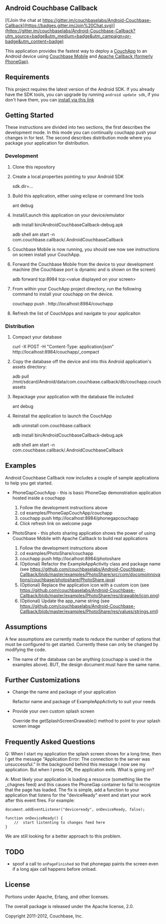 ## Android Couchbase Callback

[![Join the chat at https://gitter.im/couchbaselabs/Android-Couchbase-Callback](https://badges.gitter.im/Join%20Chat.svg)](https://gitter.im/couchbaselabs/Android-Couchbase-Callback?utm_source=badge&utm_medium=badge&utm_campaign=pr-badge&utm_content=badge)

This application provides the fastest way to deploy a <a href="http://couchapp.org/">CouchApp</a> to an Android device using <a href="http://couchbase.org/">Couchbase Mobile</a> and <a href="http://incubator.apache.org/projects/callback.html">Apache Callback (formerly PhoneGap)</a>.

## Requirements

This project requires the latest version of the Android SDK. If you already have the SDK tools, you can upgrade by running `android update sdk`, if you don't have them, you can [install via this link](http://developer.android.com/sdk/installing.html)

## Getting Started

These instructions are divided into two sections, the first describes the development mode.  In this mode you can continually couchapp push your changes in for test.  The second describes distribution mode where you package your application for distribution.

### Development

1.  Clone this repository
2.  Create a local.properties pointing to your Android SDK

    sdk.dir=...

3.  Build this application, either using eclipse or command line tools

    ant debug

4.  Install/Launch this application on your device/emulator

    adb install bin/AndroidCouchbaseCallback-debug.apk

    adb shell am start -n com.couchbase.callback/.AndroidCouchbaseCallback

5.  Couchbase Mobile is now running, you should see now see instructions on screen install your CouchApp.

6.  Forward the Couchbase Mobile from the device to your development machine (the Couchbase port is dynamic and is shown on the screen)

    adb forward tcp:8984 tcp:&lt;value displayed on your screen&gt;

7.  From within your CouchApp project directory, run the following command to install your couchapp on the device.

    couchapp push . http://localhost:8984/couchapp

8.  Refresh the list of CouchApps and navigate to your applicaiton

### Distribution

1.  Compact your database

    curl -X POST -H "Content-Type: application/json"  http://localhost:8984/couchapp/_compact

2.  Copy the database off the device and into this Android application's assets directory:

    adb pull /mnt/sdcard/Android/data/com.couchbase.callback/db/couchapp.couch assets

3.  Repackage your application with the database file included

    ant debug

4.  Reinstall the application to launch the CouchApp

    adb uninstall com.couchbase.callback

    adb install bin/AndroidCouchbaseCallback-debug.apk

    adb shell am start -n com.couchbase.callback/.AndroidCouchbaseCallback

## Examples

Android Couchbase Callback now includes a couple of sample applications to help you get started.

* PhoneGapCouchApp - this is basic PhoneGap demonstration application hosted inside a couchapp
    1. Follow the development instructions above
    2. cd examples/PhoneGapCouchApp/couchapp
    3. couchapp push http://localhost:8984/phonegapcouchapp
    4. Click refresh link on welcome page

* PhotoShare - this photo sharing application shows the power of using Couchbase Mobile with Apache Callback to build real applications
    1. Follow the development instructions above
    2. cd examples/PhotoShare/couchapp
    3. couchapp push http://localhost:8984/photoshare
    4. (Optional) Refactor the ExampleAppActivity class and package name (see https://github.com/couchbaselabs/Android-Couchbase-Callback/blob/master/examples/PhotoShare/src/com/docomoinnovations/couchbase/photoshare/PhotoShare.java)
    5. (Optional) Replace the application icon with a custom icon (see https://github.com/couchbaselabs/Android-Couchbase-Callback/blob/master/examples/PhotoShare/res/drawable/icon.png)
    6. (Optional) Update the app_name string (see https://github.com/couchbaselabs/Android-Couchbase-Callback/blob/master/examples/PhotoShare/res/values/strings.xml)

## Assumptions

A few assumptions are currently made to reduce the number of options that must be configured to get started.  Currently these can only be changed by modifying the code.

-  The name of the database can be anything (couchapp is used in the examples above).  BUT, the design document must have the same name.
    
## Further Customizations

*  Change the name and package of your application

    Refactor name and package of ExampleAppActivity to suit your needs

*  Provide your own custom splash screen

    Override the getSplashScreenDrawable() method to point to your splash screen image

## Frequently Asked Questions

Q: When I start my application the splash screen shows for a long time, then I get the message "Application Error: The connection to the server was unsuccessful."  In the background behind this message I now see my application.  But when I press OK, the application exits.  What is going on?

A: Most likely your application is loading a resource (something like the _chagnes feed) and this causes the PhoneGap container to fail to recognize that the page has loaded.  The fix is simple, add a function to your application that listens for the "deviceReady" event and start your work after this event fires.  For example:

    document.addEventListener("deviceready", onDeviceReady, false);
    
    function onDeviceReady() {
        //  start listenting to changes feed here
    }

We are still looking for a better approach to this problem.

## TODO

* spoof a call to `onPageFinished` so that phonegap paints the screen even if a long ajax call happens before onload.

## License

Portions under Apache, Erlang, and other licenses.

The overall package is released under the Apache license, 2.0.

Copyright 2011-2012, Couchbase, Inc.
